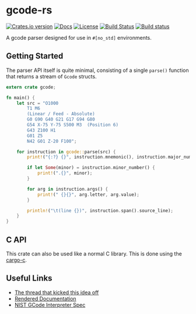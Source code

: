 # gcode-rs

[![Crates.io version](https://img.shields.io/crates/v/gcode.svg)](https://crates.io/crates/gcode)
[![Docs](https://docs.rs/gcode/badge.svg)](https://docs.rs/gcode/)
[![License](http://img.shields.io/:license-MIT-blue.svg)](http://doge.mit-license.org)
[![Build Status](https://travis-ci.org/Michael-F-Bryan/gcode-rs.svg?branch=master)](https://travis-ci.org/Michael-F-Bryan/gcode-rs)
[![Build status](https://ci.appveyor.com/api/projects/status/1b9pank3tu0oaoy7?svg=true)](https://ci.appveyor.com/project/Michael-F-Bryan/gcode-rs)

A gcode parser designed for use in `#[no_std]` environments.

## Getting Started

The parser API itself is quite minimal, consisting of a single `parse()`
function that returns a stream of `Gcode` structs.

```rust
extern crate gcode;

fn main() {
    let src = "O1000
        T1 M6
        (Linear / Feed - Absolute)
        G0 G90 G40 G21 G17 G94 G80
        G54 X-75 Y-75 S500 M3  (Position 6)
        G43 Z100 H1
        G01 Z5
        N42 G01 Z-20 F100";

    for instruction in gcode::parse(src) {
        print!("{:?} {}", instruction.mnemonic(), instruction.major_number());

        if let Some(minor) = instruction.minor_number() {
            print!(".{}", minor);
        }

        for arg in instruction.args() {
            print!(" {}{}", arg.letter, arg.value);
        }

        println!("\t(line {})", instruction.span().source_line);
    }
}
```

## C API

This crate can also be used like a normal C library. This is done using the 
[cargo-c].

## Useful Links

- [The thread that kicked this idea off][thread]
- [Rendered Documentation][docs]
- [NIST GCode Interpreter Spec][nist]


[thread]:https://users.rust-lang.org/t/g-code-interpreter/10930
[docs]: https://michael-f-bryan.github.io/gcode-rs/
[p3]: https://github.com/Michael-F-Bryan/gcode-rs/blob/master/tests/data/program_3.gcode
[nist]: http://ws680.nist.gov/publication/get_pdf.cfm?pub_id=823374
[cargo-c]: https://github.com/lu-zero/cargo-c
